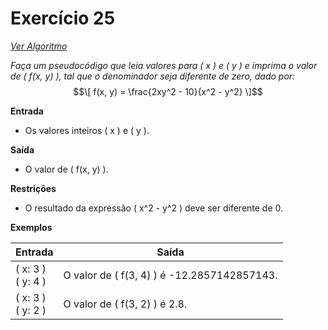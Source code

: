 # Exercício 25

[*Ver Algoritmo*](Algoritmo25.md)

*Faça um pseudocódigo que leia valores para \( x \) e \( y \) e imprima o valor de \( f(x, y) \), tal que o denominador seja diferente de zero, dado por:*
$$\[ f(x, y) = \frac{2xy^2 - 10}{x^2 - y^2} \]$$

**Entrada**
- Os valores inteiros \( x \) e \( y \).

**Saída**
- O valor de \( f(x, y) \).

**Restrições**
- O resultado da expressão \( x^2 - y^2 \) deve ser diferente de 0.

**Exemplos**

| Entrada       | Saída                                   |
|---------------|-----------------------------------------|
| \( x: 3 \) <br> \( y: 4 \) | O valor de \( f(3, 4) \) é -12.2857142857143. |
| \( x: 3 \) <br> \( y: 2 \) | O valor de \( f(3, 2) \) é 2.8.              |
